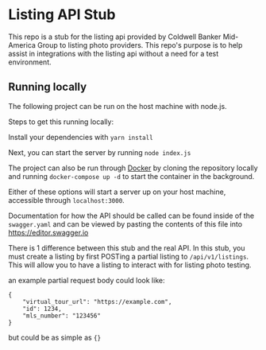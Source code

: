 # Listing API Stub 

This repo is a stub for the listing api provided by Coldwell Banker Mid-America Group
to listing photo providers. This repo's purpose is to help assist in integrations with
the listing api without a need for a test environment.

## Running locally

The following project can be run on the host machine with node.js.

Steps to get this running locally:

Install your dependencies with `yarn install`

Next, you can start the server by running `node index.js`

The project can also be run through [Docker](https://docs.docker.com/get-docker/) by cloning the repository
locally and running `docker-compose up -d` to start the container in the background. 

Either of these options will start a server up on your host machine, accessible through `localhost:3000`.

Documentation for how the API should be called can be found inside of the `swagger.yaml` 
and can be viewed by pasting the contents of this file into https://editor.swagger.io

There is 1 difference between this stub and the real API. In this stub, you must create a listing by
first POSTing a partial listing to `/api/v1/listings`. This will allow you to have a listing to interact with for listing photo testing.

an example partial request body could look like:

```
{
	"virtual_tour_url": "https://example.com",
	"id": 1234,
	"mls_number": "123456"
}
```

but could be as simple as `{}`
